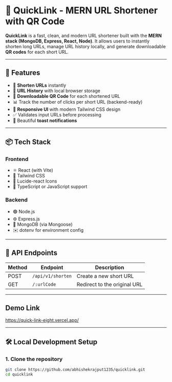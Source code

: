 # 🔗 QuickLink - MERN URL Shortener with QR Code

**QuickLink** is a fast, clean, and modern URL shortener built with the **MERN stack (MongoDB, Express, React, Node)**. It allows users to instantly shorten long URLs, manage URL history locally, and generate downloadable **QR codes** for each short URL.

---

## 🚀 Features

- 🔗 **Shorten URLs** instantly
- 🧾 **URL History** with local browser storage
- 📱 **Downloadable QR Code** for each shortened URL
- 📊 Track the number of clicks per short URL (backend-ready)
- 🎨 **Responsive UI** with modern Tailwind CSS design
- ✅ Validates input URLs before processing
- 🔔 Beautiful **toast notifications**

---

## 📦 Tech Stack

### Frontend
- ⚛️ React (with Vite)
- 💨 Tailwind CSS
- 🌈 Lucide-react Icons
- 🔧 TypeScript or JavaScript support

### Backend
- 🟢 Node.js
- ⚙️ Express.js
- 🍃 MongoDB (via Mongoose)
- ✉️ dotenv for environment config

---

## 🧪 API Endpoints

| Method | Endpoint          | Description                     |
|--------|-------------------|---------------------------------|
| POST   | `/api/v1/shorten` | Create a new short URL          |
| GET    | `/:urlCode`       | Redirect to the original URL    |

---
## Demo Link
https://quick-link-eight.vercel.app/

---
## 🛠️ Local Development Setup

### 1. Clone the repository
```bash
git clone https://github.com/abhishekrajput1235/quicklink.git
cd quicklink
